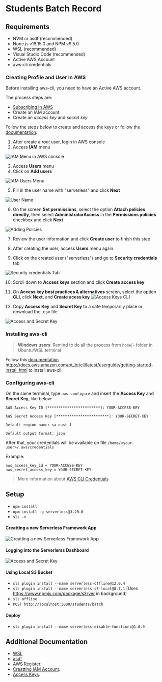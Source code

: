 # Students Batch Record

## Requirements

- NVM or asdf (recommended)
- Node.js v18.15.0 and NPM v9.5.0
- WSL (recommended)
- Visual Studio Code (recommended)
- Active AWS Account
- aws-cli credentials

### Creating Profile and User in AWS

Before installing aws-cli, you need to have an Active AWS account.

The process steps are:

* [Subscribing in AWS](https://docs.aws.amazon.com/pt_br/cli/latest/userguide/getting-started-prereqs.html#getting-started-prereqs-signup)
* Create an IAM account
* Create an *access key* and *secret key*

Follow the steps below to create and access the keys or follow the [documentation](https://docs.aws.amazon.com/pt_br/IAM/latest/UserGuide/id_credentials_access-keys.html):

1. After create a *root* user, login in AWS console
2. Access **IAM** menu

![IAM Menu in AWS console](./assets/iam.png)

3. Access **Users** menu
4. Click on **Add users**

![IAM Users Menu](./assets/users.jpg)

5. Fill in the user name with "serverless" and click **Next**

![User Name](./assets/create-user.jpg)

6. On the screen **Set permissions**, select the option **Attach policies directly**, then select **AdministratorAccess** in the **Permissions policies** checkbox and click **Next**

![Adding Policies](./assets/add-policies.jpg)

7. Review the user information and click **Create user** to finish this step

8. After creating the user, access **Users** menu again

9. Click on the created user ("serverless") and go to **Security credentials** tab

![Security credentials Tab](./assets/security-credentials.jpg)

10. Scroll down to **Access keys** section and click **Create access key**

11. On **Access key best practices & alternatives** screen, select the option **CLI**, click **Next**, and **Create acess key**
![Access Keys CLI](./assets/acess-keys-cli.png)

12. Copy **Access Key** and **Secret Key** to a safe temporarily place or download the .csv file

![Access and Secret Key](./assets/access-secret-key.png)

### Installing aws-cli

> **Windows users**: Remind to do all the process from `home`/`~` folder in Ubuntu/WSL terminal

Follow this [documentation](https://asdf-vm.com/guide/getting-started.html) https://docs.aws.amazon.com/pt_br/cli/latest/userguide/getting-started-install.html
to install aws-cli.

### Configuring aws-cli

On the same terminal, type `aws configure` and insert the **Access Key** and **Secret Key**, like below:

```
AWS Access Key ID [************************]: YOUR-ACCESS-KEY
```

```
AWS Secret Access Key [************************]: YOUR-SECRET-KEY
```
```
Default region name: sa-east-1
```
```
Default output format: json
```

After that, your credentials will be available on file `/home/<your-user>/.aws/credentials`

Example:

```
aws_access_key_id = YOUR-ACCESS-KEY
aws_secret_access_key = YOUR-SECRET-KEY
```

> More information about [AWS CLI Credentials](https://docs.aws.amazon.com/pt_br/cli/latest/userguide/cli-configure-files.html)

## Setup 

- `npm install`
- `npm install -g serverless@3.29.0`
- `sls -v`

#### Creatting a new Serverless Framework App
![Creatting a new Serverless Framework App](./assets/sls.jpg)

#### Logging into the Serverlerss Dashboard
![Access and Secret Key](./assets/sls-login.png)

#### Using Local S3 Bucket
- `sls plugin install --name serverless-offline@12.0.4`
- `sls plugin install --name serverless-s3-local@0.7.1` (Uses https://www.npmjs.com/package/s3rver in background)
- `sls offline`
- `POST http://localhost:3000/students/batch`

#### Deploy
- `sls plugin install --name serverless-disable-functions@1.0.0`

## Additional Documentation

- [WSL](https://github.com/codeedu/wsl2-docker-quickstart#dica-para-windows-11)
- [asdf](https://asdf-vm.com/guide/getting-started.html)
- [AWS Register](https://docs.aws.amazon.com/pt_br/cli/latest/userguide/getting-started-prereqs.html#getting-started-prereqs-signup).
- [Creatting IAM Account](https://docs.aws.amazon.com/pt_br/cli/latest/userguide/getting-started-prereqs.html#getting-started-prereqs-iam).
- [Access Keys](https://docs.aws.amazon.com/pt_br/cli/latest/userguide/getting-started-prereqs.html#getting-started-prereqs-keys).
